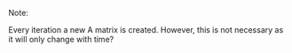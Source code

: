 Note: 

Every iteration a new A matrix is created. However, this is not necessary as it will only change with time? 